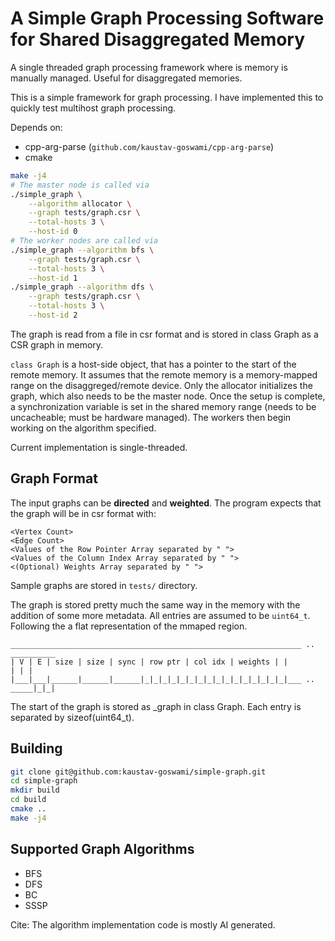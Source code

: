 # A Simple Graph Processing Software for Shared Disaggregated Memory

A single threaded graph processing framework where is memory is manually
managed.
Useful for disaggregated memories.

This is a simple framework for graph processing.
I have implemented this to quickly test multihost graph processing.

Depends on:
* cpp-arg-parse (`github.com/kaustav-goswami/cpp-arg-parse`)
* cmake

```sh
make -j4
# The master node is called via
./simple_graph \
    --algorithm allocator \
    --graph tests/graph.csr \
    --total-hosts 3 \
    --host-id 0
# The worker nodes are called via
./simple_graph --algorithm bfs \
    --graph tests/graph.csr \
    --total-hosts 3 \
    --host-id 1
./simple_graph --algorithm dfs \
    --graph tests/graph.csr \
    --total-hosts 3 \
    --host-id 2
```

The graph is read from a file in csr format and is stored in class Graph as a
CSR graph in memory.

`class Graph` is a host-side object, that has a pointer to the start of the
remote memory.
It assumes that the remote memory is a memory-mapped range on the
disaggreged/remote device.
Only the allocator initializes the graph, which also needs to be the master
node.
Once the setup is complete, a synchronization variable is set in the shared
memory range (needs to be uncacheable; must be hardware managed).
The workers then begin working on the algorithm specified.

Current implementation is single-threaded.

## Graph Format

The input graphs can be **directed** and **weighted**.
The program expects that the graph will be in csr format with:
```
<Vertex Count>
<Edge Count>
<Values of the Row Pointer Array separated by " ">
<Values of the Column Index Array separated by " ">
<(Optional) Weights Array separated by " ">
```

Sample graphs are stored in `tests/` directory.

The graph is stored pretty much the same way in the memory with the addition
of some more metadata.
All entries are assumed to be `uint64_t`.
Following the a flat representation of the mmaped region.
```
_________________________________________________________________ .. __________
| V | E | size | size | sync | row ptr | col idx | weights | |            | | |
|___|___|______|______|______|_|_|_|_|_|_|_|_|_|_|_|_|_|_|_|_|___ .. _____|_|_|
```

The start of the graph is stored as _graph in class Graph.
Each entry is separated by sizeof(uint64_t).

## Building

```sh
git clone git@github.com:kaustav-goswami/simple-graph.git
cd simple-graph
mkdir build
cd build
cmake ..
make -j4
```

## Supported Graph Algorithms

* BFS
* DFS
* BC
* SSSP

Cite: The algorithm implementation code is mostly AI generated.
